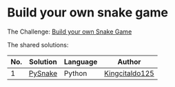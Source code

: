 # Build your own snake game

The Challenge: [Build your own Snake Game](https://codingchallenges.fyi/challenges/challenge-snake)

The shared solutions:

| No. | Solution                                                       | Language | Author                                              |
|-----|----------------------------------------------------------------|----------|-----------------------------------------------------|
| 1   | [PySnake](https://github.com/Kingcitaldo125/PySnake/tree/main) | Python   | [Kingcitaldo125](https://github.com/Kingcitaldo125) |
